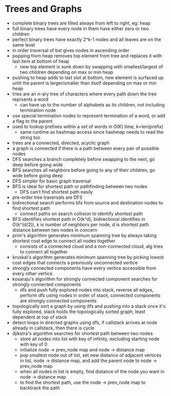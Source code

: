 # Trees and Graphs
- complete binary trees are filled always from left to right, eg: heap
- full binary trees have every node in them have either zero or two children
- perfect binary trees have exactly 2^k-1 nodes and all leaves are on the same level
- in order traversal of bst gives nodes in ascending order
- popping from heap removes top element from tree and replaces it with last item at bottom of heap
  - new top element is sunk down by swapping with smallest/largest of two children depending on 
    max or min heap
- pushing to heap adds to last slot at bottom, new element is surfaced up until the parent is 
  larger/smaller than itself depending on max or min heap
- tries are an n-ary tree of characters where every path down the tree reprsents a word
  - can have up to the number of alphabets as its children, not including termination node
- use special termination nodes to represent termination of a word, or add a flag to the parent
- used to lookup prefixes within a set of words in O(K) time, k=len(prefix)
  - same runtime as hashmap access since hashmap needs to read the string too
- trees are a connected, directed, acyclic graph
- a graph is connected if there is a path between every pair of possible nodes
- DFS searches a branch completely before swapping to the next, go deep before going wide
- BFS searches all neighbors before going to any of their children, go wide before going deep
- DFS simpler for basic graph traversal
- BFS is ideal for shortest path or pathfinding between two nodes
  - DFS can't find shortest path easily
- pre-order tree traversals are DFS
- bidirectional search performs bfs from source and destination nodes to find shortest path
  - connect paths on search collision to identify shortest path
- BFS identifies shortest path in O(k^d), bidirectional identifies in O(k^(d/2)), k is number 
  of neighbors per node, d is shortest path distance between two nodes in concern
- prim's algorithm generates minimum spanning tree by always taking shortest cost edge to connect
  all nodes together
  - consists of a connected cloud and a non-connected cloud, alg tries to connect all together
- kruskal's algorithm generates minimum spanning tree by picking lowest cost edges that connects
  a previously unconnected vertice
- strongly connected components have every vertice accessible from every other vertice
- kosaraju's algorithm for strongly connected component searches for strongly connected 
  components
  - dfs and push fully explored nodes into stack, reverse all edges, perform dfs using nodes in 
    order of stack, connected components are strongly connected components
- topologically sort a graph by using dfs and pushing into a stack once it's fully explored, 
  stack holds the topologically sorted graph, least dependent at top of stack
- detect loops in directed graphs using dfs, if callstack arrives at node already in callstack, 
  then there is cycle
- djikstra's algorithm searches for shortest path between two nodes
  - store all nodes into list with key of infinity, excluding starting node with key of 0
  - initialize node -> prev_node map and node -> distance map
  - pop smallest node out of list, set new distance of adjacent vertices in list, node -> 
    distance map, and add the parent node to node -> prev_node map
  - when all nodes in list is empty, find distance of the node you want in node -> distance map
  - to find the shortest path, use the node -> prev_node map to backtrack the path